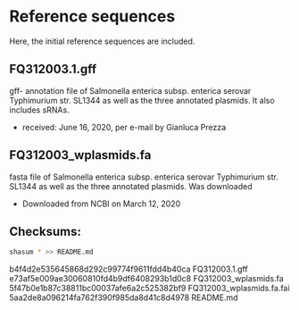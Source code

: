 # Reference sequences

Here, the initial reference sequences are included. 

## FQ312003.1.gff

gff- annotation file of Salmonella enterica subsp. enterica serovar Typhimurium str. SL1344 as well as the three annotated plasmids. It also includes  sRNAs.

-  received: June 16, 2020, per e-mail by Gianluca Prezza



## FQ312003_wplasmids.fa

fasta file of Salmonella enterica subsp. enterica serovar Typhimurium str. SL1344 as well as the three annotated plasmids. Was downloaded

- Downloaded from NCBI on March 12, 2020



## Checksums:

```bash
shasum * >> README.md
```

b4f4d2e535645868d292c99774f9611fdd4b40ca  FQ312003.1.gff
e73af5e009ae30060810fd4b9df6408293b1d0c8  FQ312003_wplasmids.fa
5f47b0e1b87c38811bc00037afe6a2c525382bf9  FQ312003_wplasmids.fa.fai
5aa2de8a096214fa762f390f985da8d41c8d4978  README.md
